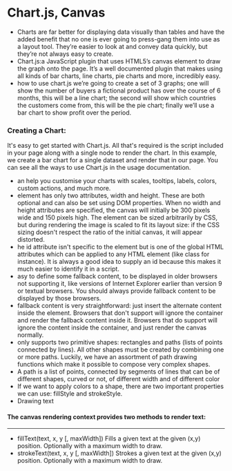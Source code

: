 # Chart.js, Canvas

- Charts are far better for displaying data visually than tables and have the added benefit that no one is ever going to press-gang them into use as a layout tool. They’re easier to look at and convey data quickly, but they’re not always easy to create.
-  Chart.js:a JavaScript plugin that uses HTML5’s canvas element to draw the graph onto the page. It’s a well documented plugin that makes using all kinds of bar charts, line charts, pie charts and more, incredibly easy.
- how to use chart.js we’re going to create a set of 3 graphs; one will show the number of buyers a fictional product has over the course of 6 months, this will be a line chart; the second will show which countries the customers come from, this will be the pie chart; finally we’ll use a bar chart to show profit over the period.
### Creating a Chart:
It's easy to get started with Chart.js. All that's required is the script included in your page along with a single <canvas> node to render the chart.
In this example, we create a bar chart for a single dataset and render that in our page. You can see all the ways to use Chart.js in the usage documentation.
- an help you customise your charts with scales, tooltips, labels, colors, custom actions, and much more.
- <canvas> element has only two attributes, width and height. These are both optional and can also be set using DOM properties. When no width and height attributes are specified, the canvas will initially be 300 pixels wide and 150 pixels high. The element can be sized arbitrarily by CSS, but during rendering the image is scaled to fit its layout size: if the CSS sizing doesn't respect the ratio of the initial canvas, it will appear distorted.
- he id attribute isn't specific to the <canvas> element but is one of the global HTML attributes which can be applied to any HTML element (like class for instance). It is always a good idea to supply an id because this makes it much easier to identify it in a script.
- asy to define some fallback content, to be displayed in older browsers not supporting it, like versions of Internet Explorer earlier than version 9 or textual browsers. You should always provide fallback content to be displayed by those browsers.
- fallback content is very straightforward: just insert the alternate content inside the <canvas> element. Browsers that don't support <canvas> will ignore the container and render the fallback content inside it. Browsers that do support <canvas> will ignore the content inside the container, and just render the canvas normally.
-  <canvas> only supports two primitive shapes: rectangles and paths (lists of points connected by lines). All other shapes must be created by combining one or more paths. Luckily, we have an assortment of path drawing functions which make it possible to compose very complex shapes.
- A path is a list of points, connected by segments of lines that can be of different shapes, curved or not, of different width and of different color
-  If we want to apply colors to a shape, there are two important properties we can use: fillStyle and strokeStyle.
- Drawing text
#### The canvas rendering context provides two methods to render text:
----------------
- fillText(text, x, y [, maxWidth])
Fills a given text at the given (x,y) position. Optionally with a maximum width to draw.
- strokeText(text, x, y [, maxWidth])
Strokes a given text at the given (x,y) position. Optionally with a maximum width to draw.

